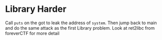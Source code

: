 # Library Harder
Call `puts` on the got to leak the address of `system`. Then jump back to main and do the same attack as the first
Library problem. Look at ret2libc from foreverCTF for more detail
